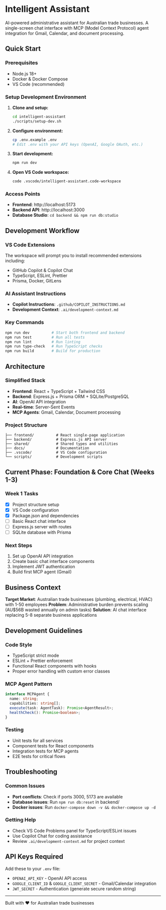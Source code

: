 # Intelligent Assistant

AI-powered administrative assistant for Australian trade businesses. A single-screen chat interface with MCP (Model Context Protocol) agent integration for Gmail, Calendar, and document processing.

## Quick Start

### Prerequisites
- Node.js 18+ 
- Docker & Docker Compose
- VS Code (recommended)

### Setup Development Environment

1. **Clone and setup:**
   ```bash
   cd intelligent-assistant
   ./scripts/setup-dev.sh
   ```

2. **Configure environment:**
   ```bash
   cp .env.example .env
   # Edit .env with your API keys (OpenAI, Google OAuth, etc.)
   ```

3. **Start development:**
   ```bash
   npm run dev
   ```

4. **Open VS Code workspace:**
   ```bash
   code .vscode/intelligent-assistant.code-workspace
   ```

### Access Points
- **Frontend**: http://localhost:5173
- **Backend API**: http://localhost:3000
- **Database Studio**: `cd backend && npm run db:studio`

## Development Workflow

### VS Code Extensions
The workspace will prompt you to install recommended extensions including:
- GitHub Copilot & Copilot Chat
- TypeScript, ESLint, Prettier
- Prisma, Docker, GitLens

### AI Assistant Instructions
- **Copilot Instructions**: `.github/COPILOT_INSTRUCTIONS.md`
- **Development Context**: `.ai/development-context.md`

### Key Commands
```bash
npm run dev          # Start both frontend and backend
npm run test         # Run all tests
npm run lint         # Run linting
npm run type-check   # Run TypeScript checks
npm run build        # Build for production
```

## Architecture

### Simplified Stack
- **Frontend**: React + TypeScript + Tailwind CSS
- **Backend**: Express.js + Prisma ORM + SQLite/PostgreSQL
- **AI**: OpenAI API integration
- **Real-time**: Server-Sent Events
- **MCP Agents**: Gmail, Calendar, Document processing

### Project Structure
```
├── frontend/          # React single-page application
├── backend/           # Express.js API server
├── shared/            # Shared types and utilities
├── docs/              # Documentation
├── .vscode/           # VS Code configuration
└── scripts/           # Development scripts
```

## Current Phase: Foundation & Core Chat (Weeks 1-3)

### Week 1 Tasks
- [x] Project structure setup
- [x] VS Code configuration
- [x] Package.json and dependencies
- [ ] Basic React chat interface
- [ ] Express.js server with routes
- [ ] SQLite database with Prisma

### Next Steps
1. Set up OpenAI API integration
2. Create basic chat interface components
3. Implement JWT authentication
4. Build first MCP agent (Gmail)

## Business Context

**Target Market**: Australian trade businesses (plumbing, electrical, HVAC) with 1-50 employees
**Problem**: Administrative burden prevents scaling (AU$56B wasted annually on admin tasks)
**Solution**: AI chat interface replacing 5-8 separate business applications

## Development Guidelines

### Code Style
- TypeScript strict mode
- ESLint + Prettier enforcement
- Functional React components with hooks
- Proper error handling with custom error classes

### MCP Agent Pattern
```typescript
interface MCPAgent {
  name: string;
  capabilities: string[];
  execute(task: AgentTask): Promise<AgentResult>;
  healthCheck(): Promise<boolean>;
}
```

### Testing
- Unit tests for all services
- Component tests for React components
- Integration tests for MCP agents
- E2E tests for critical flows

## Troubleshooting

### Common Issues
- **Port conflicts**: Check if ports 3000, 5173 are available
- **Database issues**: Run `npm run db:reset` in backend/
- **Docker issues**: Run `docker-compose down -v && docker-compose up -d`

### Getting Help
- Check VS Code Problems panel for TypeScript/ESLint issues
- Use Copilot Chat for coding assistance
- Review `.ai/development-context.md` for project context

## API Keys Required

Add these to your `.env` file:
- `OPENAI_API_KEY` - OpenAI API access
- `GOOGLE_CLIENT_ID` & `GOOGLE_CLIENT_SECRET` - Gmail/Calendar integration
- `JWT_SECRET` - Authentication (generate secure random string)

---

Built with ❤️ for Australian trade businesses